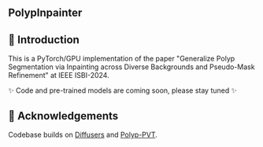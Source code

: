 ## PolypInpainter



## 🔆 Introduction
This is a PyTorch/GPU implementation of the paper "Generalize Polyp Segmentation via Inpainting across Diverse Backgrounds and Pseudo-Mask Refinement" at IEEE ISBI-2024.

✨ Code and pre-trained models are coming soon, please stay tuned ✨


## 🤗 Acknowledgements
Codebase builds on [Diffusers](https://github.com/huggingface/diffusers) and [Polyp-PVT](https://github.com/DengPingFan/Polyp-PVT).

<!--
**PolypInpainter** is a ✨ _special_ ✨ repository because its `README.md` (this file) appears on your GitHub profile.

Here are some ideas to get you started:

- 🔭 I’m currently working on ...
- 🌱 I’m currently learning ...
- 👯 I’m looking to collaborate on ...
- 🤔 I’m looking for help with ...
- 💬 Ask me about ...
- 📫 How to reach me: ...
- 😄 Pronouns: ...
- ⚡ Fun fact: ...
-->
